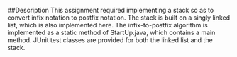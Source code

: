 ##Description
This assignment required implementing a stack so as to convert infix notation to postfix notation. The stack is built on a singly linked list, which is also implemented here. The infix-to-postfix algorithm is implemented as a static method of StartUp.java, which contains a main method. JUnit test classes are provided for both the linked list and the stack. 

